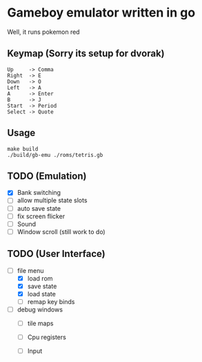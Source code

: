 # Gameboy emulator written in go

Well, it runs pokemon red

## Keymap (Sorry its setup for dvorak)
```
Up     -> Comma  
Right  -> E  
Down   -> O  
Left   -> A  
A      -> Enter  
B      -> J  
Start  -> Period  
Select -> Quote  
```

## Usage
```
make build
./build/gb-emu ./roms/tetris.gb
```


## TODO (Emulation)
- [x] Bank switching
- [ ] allow multiple state slots
- [ ] auto save state
- [ ] fix screen flicker
- [ ] Sound
- [ ] Window scroll (still work to do)

## TODO (User Interface)
- [ ] file menu
    - [x] load rom
    - [x] save state
    - [x] load state
    - [ ] remap key binds
- [ ] debug windows
    - [ ] tile maps
    - [ ] Cpu registers
    - [ ] Input

